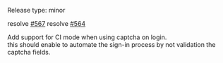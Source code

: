 Release type: minor

resolve [#567](https://github.com/nrbnlulu/strawberry-django-auth/issues/567) 
resolve [#564](https://github.com/nrbnlulu/strawberry-django-auth/issues/564)

Add support for CI mode when using captcha on login.  
this should enable to automate the sign-in process by not validation the captcha fields.